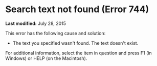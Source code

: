 
# Search text not found (Error 744)

 **Last modified:** July 28, 2015

This error has the following cause and solution:




- The text you specified wasn't found. The text doesn't exist.
    

For additional information, select the item in question and press F1 (in Windows) or HELP (on the Macintosh).
